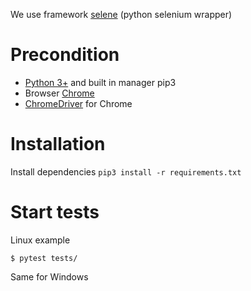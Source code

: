 We use framework [selene](https://github.com/yashaka/selene) (python selenium wrapper)

# Precondition

* [Python 3+](https://www.python.org/) and built in manager pip3
* Browser [Chrome](https://www.google.com/chrome/)
* [ChromeDriver](https://chromedriver.storage.googleapis.com/index.html?path=2.46/) for Chrome


# Installation

Install dependencies `pip3 install -r requirements.txt`

# Start tests

Linux example
```
$ pytest tests/
```

Same for Windows